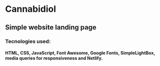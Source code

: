 # Cannabidiol

## Simple website landing page

### Tecnologies used:

#### HTML, CSS, JavaScript, Font Awesome, Google Fonts, SimpleLightBox, media queries for responsiveness and Netlify.
